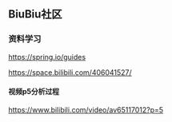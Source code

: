 ## BiuBiu社区

### 资料学习

https://spring.io/guides

https://space.bilibili.com/406041527/

####  视频p5分析过程

https://www.bilibili.com/video/av65117012?p=5